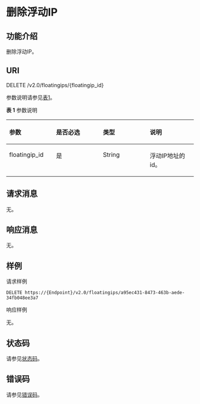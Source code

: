 # 删除浮动IP<a name="eip_openstackapi_0010"></a>

## 功能介绍<a name="zh-cn_topic_0201534157_section1285101621658"></a>

删除浮动IP。

## URI<a name="zh-cn_topic_0201534157_section4025916121658"></a>

DELETE /v2.0/floatingips/\{floatingip\_id\}

参数说明请参见[表1](#zh-cn_topic_0201534157_table49321613135118)。

**表 1**  参数说明

<a name="zh-cn_topic_0201534157_table49321613135118"></a>
<table><thead align="left"><tr id="zh-cn_topic_0201534157_row89331813135112"><th class="cellrowborder" valign="top" width="25%" id="mcps1.2.5.1.1"><p id="zh-cn_topic_0201534157_p116676362558"><a name="zh-cn_topic_0201534157_p116676362558"></a><a name="zh-cn_topic_0201534157_p116676362558"></a>参数</p>
</th>
<th class="cellrowborder" valign="top" width="25%" id="mcps1.2.5.1.2"><p id="zh-cn_topic_0201534157_p16671836175513"><a name="zh-cn_topic_0201534157_p16671836175513"></a><a name="zh-cn_topic_0201534157_p16671836175513"></a>是否必选</p>
</th>
<th class="cellrowborder" valign="top" width="25%" id="mcps1.2.5.1.3"><p id="zh-cn_topic_0201534157_p1766716366555"><a name="zh-cn_topic_0201534157_p1766716366555"></a><a name="zh-cn_topic_0201534157_p1766716366555"></a>类型</p>
</th>
<th class="cellrowborder" valign="top" width="25%" id="mcps1.2.5.1.4"><p id="zh-cn_topic_0201534157_p116679360559"><a name="zh-cn_topic_0201534157_p116679360559"></a><a name="zh-cn_topic_0201534157_p116679360559"></a>说明</p>
</th>
</tr>
</thead>
<tbody><tr id="zh-cn_topic_0201534157_row4934113125120"><td class="cellrowborder" valign="top" width="25%" headers="mcps1.2.5.1.1 "><p id="zh-cn_topic_0201534157_p1036313125105"><a name="zh-cn_topic_0201534157_p1036313125105"></a><a name="zh-cn_topic_0201534157_p1036313125105"></a>floatingip_id</p>
</td>
<td class="cellrowborder" valign="top" width="25%" headers="mcps1.2.5.1.2 "><p id="zh-cn_topic_0201534157_p11667113619558"><a name="zh-cn_topic_0201534157_p11667113619558"></a><a name="zh-cn_topic_0201534157_p11667113619558"></a>是</p>
</td>
<td class="cellrowborder" valign="top" width="25%" headers="mcps1.2.5.1.3 "><p id="zh-cn_topic_0201534157_p26672036175513"><a name="zh-cn_topic_0201534157_p26672036175513"></a><a name="zh-cn_topic_0201534157_p26672036175513"></a>String</p>
</td>
<td class="cellrowborder" valign="top" width="25%" headers="mcps1.2.5.1.4 "><p id="zh-cn_topic_0201534157_p566713367557"><a name="zh-cn_topic_0201534157_p566713367557"></a><a name="zh-cn_topic_0201534157_p566713367557"></a>浮动IP地址的id。</p>
</td>
</tr>
</tbody>
</table>

## 请求消息<a name="zh-cn_topic_0201534157_section5856898621658"></a>

无。

## 响应消息<a name="zh-cn_topic_0201534157_section1555365521658"></a>

无。

## 样例<a name="zh-cn_topic_0201534157_section6432601621658"></a>

请求样例

```
DELETE https://{Endpoint}/v2.0/floatingips/a95ec431-8473-463b-aede-34fb048ee3a7
```

响应样例

无。

## 状态码<a name="zh-cn_topic_0201534157_section10470352390"></a>

请参见[状态码](状态码.md#eip_api05_0001)。

## 错误码<a name="zh-cn_topic_0201534157_section85821649202813"></a>

请参见[错误码](错误码.md)。

